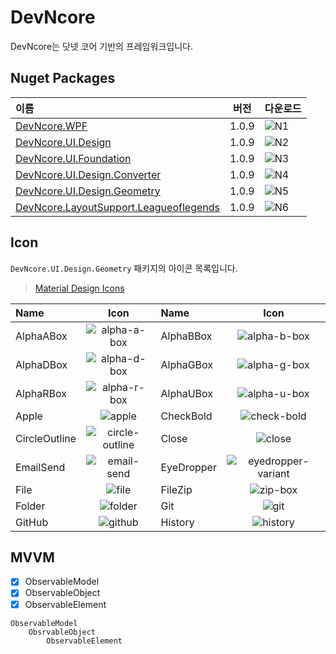 # DevNcore

DevNcore는 닷넷 코어 기반의 프레임워크입니다.

## Nuget Packages

| 이름 | 버전 | 다운로드 |
|:----|:---:| :---- |
| [DevNcore.WPF][D1] | 1.0.9 | ![N1] |
| [DevNcore.UI.Design][D2] | 1.0.9 | ![N2]|
| [DevNcore.UI.Foundation][D3] | 1.0.9 |![N3] |
| [DevNcore.UI.Design.Converter][D4] | 1.0.9 | ![N4]|
| [DevNcore.UI.Design.Geometry][D5] | 1.0.9 |![N5] |
| [DevNcore.LayoutSupport.Leagueoflegends][D6] | 1.0.9 |![N6] |

## Icon
`DevNcore.UI.Design.Geometry` 패키지의 아이콘 목록입니다.
> [Material Design Icons](https://materialdesignicons.com/)

| Name                        |Icon                 | Name                        |Icon                     |
|:----------------------------|:-------------------:|:----------------------------|:-----------------------:|
| AlphaABox                   |![alpha-a-box]       | AlphaBBox                   |![alpha-b-box]           |
| AlphaDBox                   |![alpha-d-box]       | AlphaGBox                   |![alpha-g-box]           |
| AlphaRBox                   |![alpha-r-box]       | AlphaUBox                   |![alpha-u-box]           |
| Apple                       |![apple]             | CheckBold                   |![check-bold]            |
| CircleOutline               |![circle-outline]    | Close                       |![close]                 |
| EmailSend                   |![email-send]        | EyeDropper                  |![eyedropper-variant]    |
| File                        |![file]              | FileZip                     |![zip-box]               |
| Folder                      |![folder]            | Git                         |![git]                   |
| GitHub                      |![github]            | History                     |![history]               |


## MVVM
- [x] ObservableModel
- [x] ObservableObject
- [x] ObservableElement

```
ObservableModel
    ObsrvableObject
        ObservableElement
```

[D1]: https://www.nuget.org/packages/DevNcore.WPF/
[D2]: https://www.nuget.org/packages/DevNcore.UI.Design/
[D3]: https://www.nuget.org/packages/DevNcore.UI.Foundation/
[D4]: https://www.nuget.org/packages/DevNcore.UI.Design.Converter/
[D5]: https://www.nuget.org/packages/DevNcore.UI.Design.Geometry/ 
[D6]: https://www.nuget.org/packages/DevNcore.LayoutSupport.Leagueoflegends/ 

[N1]: https://img.shields.io/nuget/dt/DevNcore.WPF?color=brightgreen&label=NuGet%20downloads
[N2]: https://img.shields.io/nuget/dt/DevNcore.UI.Design?color=brightgreen&label=NuGet%20downloads
[N3]: https://img.shields.io/nuget/dt/DevNcore.UI.Foundation?color=brightgreen&label=NuGet%20downloads
[N4]: https://img.shields.io/nuget/dt/DevNcore.UI.Design.Converter?color=brightgreen&label=NuGet%20downloads
[N5]: https://img.shields.io/nuget/dt/DevNcore.UI.Design.Geometry?color=brightgreen&label=NuGet%20downloads
[N6]: https://img.shields.io/nuget/dt/DevNcore.LayoutSupport.Leagueoflegends?color=brightgreen&label=NuGet%20downloads

[alpha-a-box]: https://user-images.githubusercontent.com/74305823/173480345-60d84248-96c7-49e8-a5e8-c75e2c7c6ccd.png
[alpha-b-box]: https://user-images.githubusercontent.com/74305823/173480837-fe38fbba-ab93-4bf1-bdfe-97ae54bae9cf.png
[alpha-d-box]: https://user-images.githubusercontent.com/74305823/173480835-275e5891-be8d-4ff7-9290-a566bd7edf3b.png
[alpha-g-box]: https://user-images.githubusercontent.com/74305823/173480833-4f2b8a98-8728-4b6c-88b1-7be927353b0e.png
[alpha-r-box]: https://user-images.githubusercontent.com/74305823/173480831-0bbb66fb-51a8-49b6-b65d-6dd5aa59f473.png
[alpha-u-box]: https://user-images.githubusercontent.com/74305823/173480828-207abd73-fed3-44db-bc6f-6654c02af648.png
[apple]: https://user-images.githubusercontent.com/74305823/173481176-6e617a0f-326d-49ae-9460-7cc054ca8656.png
[check-bold]: https://user-images.githubusercontent.com/74305823/173481201-f5539485-20d0-4cb8-9e1d-bd125c32dcee.png
[circle-outline]: https://user-images.githubusercontent.com/74305823/173481213-4fc4dacd-2d5b-4b51-8cde-61cd73f79bd4.png
[close]: https://user-images.githubusercontent.com/74305823/173481480-b3e965f1-a773-4adb-b08d-d0791ca51f6c.png
[email-send]: https://user-images.githubusercontent.com/74305823/173481490-a54a94d9-9bbc-4edc-8048-4d1a6754f727.png
[eyedropper-variant]: https://user-images.githubusercontent.com/74305823/173481497-8d826831-76fc-47f4-b658-3dea2a67fe66.png
[file]: https://user-images.githubusercontent.com/74305823/173481969-1a31d656-bb96-4678-8d9b-4f6c906d6672.png
[zip-box]: https://user-images.githubusercontent.com/74305823/173481974-b0eeb19d-d02b-4837-97a7-bbfbefad3ee5.png
[folder]: https://user-images.githubusercontent.com/74305823/173482010-1ffe5b50-e43a-42cf-bf8c-4e434176366d.png
[git]: https://user-images.githubusercontent.com/74305823/173482017-70d047ee-2d7b-4c85-909a-ec9c61b53674.png
[github]: https://user-images.githubusercontent.com/74305823/173482022-0ff02668-155f-42de-97ef-cb590ed2ad2a.png
[history]: https://user-images.githubusercontent.com/74305823/173482031-d136767c-a31c-47d9-b2c0-eacb1b3b3619.png


